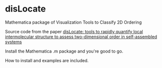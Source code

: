 # disLocate
Mathematica package of Visualization Tools to Classify 2D Ordering


Source code from the paper [disLocate: tools to rapidly quantify local intermolecular structure to assess two-dimensional order in self-assembled systems](https://doi.org/10.1038/s41598-017-18894-7)


Install the Mathematica .m package and you're good to go.

How to install and examples are included.
